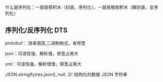 什么是序列化：一层层搭积木（封装，序列化），一层层推倒积木（解封装，反序列化）

## 序列化/反序列化 DTS

protobuf： 效率很高,二进制格式，省带宽

json：可读性强，解析慢，带宽占用大

xml：可读性强，解析很慢，带宽占用大

JSON.stringify(res.json(), null, 2): 结构化的数据 JSON 字符串
